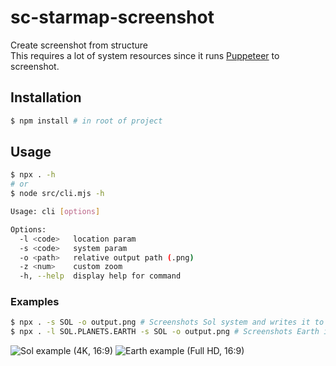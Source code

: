 # sc-starmap-screenshot

Create screenshot from structure \
This requires a lot of system resources since it runs [Puppeteer](https://pptr.dev/) to screenshot.

## Installation

```bash
$ npm install # in root of project
```

## Usage

```bash
$ npx . -h
# or
$ node src/cli.mjs -h

Usage: cli [options]

Options:
  -l <code>   location param
  -s <code>   system param
  -o <path>   relative output path (.png)
  -z <num>    custom zoom
  -h, --help  display help for command
```

### Examples

```bash
$ npx . -s SOL -o output.png # Screenshots Sol system and writes it to output.png relative to where the command was run
$ npx . -l SOL.PLANETS.EARTH -s SOL -o output.png # Screenshots Earth in Sol system and writes it to output.png
```

![Sol example (4K, 16:9)](https://github.com/robertsspaceindustries/sc-starmap-screenshot/assets/49074962/50a354cc-67d6-4375-b7d4-6d45c22aee57)
![Earth example (Full HD, 16:9)](https://github.com/robertsspaceindustries/sc-starmap-screenshot/assets/49074962/6bf6eae8-3e8d-40f7-9369-7b243887778b)
